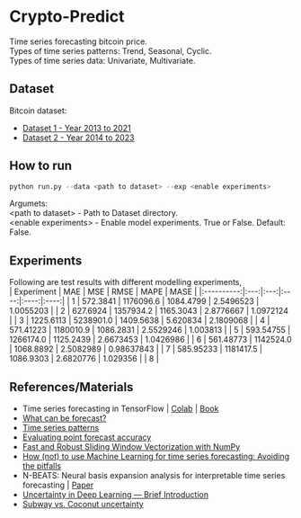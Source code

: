 # Crypto-Predict

Time series forecasting bitcoin price.<br/>
Types of time series patterns: Trend, Seasonal, Cyclic.<br/>
Types of time series data: Univariate, Multivariate.

## Dataset
Bitcoin dataset:<br/>
* [Dataset 1 - Year 2013 to 2021](https://github.com/Logeswaran123/Crypto-Predict/blob/main/dataset/BTC_USD_2013-10-01_2021-05-18-CoinDesk.csv)
* [Dataset 2 - Year 2014 to 2023](https://github.com/Logeswaran123/Crypto-Predict/blob/main/dataset/BTC-USD.csv)

## How to run
```python
python run.py --data <path to dataset> --exp <enable experiments>
```
Argumets:<br/>
<path to dataset\> - Path to Dataset directory.<br/>
<enable experiments\> - Enable model experiments. True or False. Default: False.

## Experiments
Following are test results with different modelling experiments, <br/>
| Experiment | MAE | MSE | RMSE | MAPE | MASE |
|:----------:|:---:|:---:|:----:|:----:|:----:|
| 1 | 572.3841 | 1176096.6 | 1084.4799 | 2.5496523 | 1.0055203 |
| 2 | 627.6924 | 1357934.2 | 1165.3043 | 2.8776667 | 1.0972124 |
| 3 | 1225.6113 | 5238901.0 | 1409.5638 | 5.620834 | 2.1809068 |
| 4 | 571.41223 | 1180010.9 | 1086.2831 | 2.5529246 | 1.003813 |
| 5 | 593.54755 | 1266174.0 | 1125.2439 | 2.6673453 | 1.0426986 |
| 6 | 561.48773 | 1142524.0 | 1068.8892 | 2.5082989 | 0.98637843 |
| 7 | 585.95233 | 1181417.5 | 1086.9303 | 2.6820776 | 1.029356 |
| 8 |

## References/Materials
* Time series forecasting in TensorFlow | [Colab](https://colab.research.google.com/github/mrdbourke/tensorflow-deep-learning/blob/main/10_time_series_forecasting_in_tensorflow.ipynb#scrollTo=vlVtweEv7nAx) | [Book](https://dev.mrdbourke.com/tensorflow-deep-learning/10_time_series_forecasting_in_tensorflow/)
* [What can be forecast?](https://otexts.com/fpp3/what-can-be-forecast.html#what-can-be-forecast)
* [Time series patterns](https://otexts.com/fpp3/tspatterns.html)
* [Evaluating point forecast accuracy](https://otexts.com/fpp3/accuracy.html)
* [Fast and Robust Sliding Window Vectorization with NumPy](https://towardsdatascience.com/fast-and-robust-sliding-window-vectorization-with-numpy-3ad950ed62f5)
* [How (not) to use Machine Learning for time series forecasting: Avoiding the pitfalls](https://towardsdatascience.com/how-not-to-use-machine-learning-for-time-series-forecasting-avoiding-the-pitfalls-19f9d7adf424)
* N-BEATS: Neural basis expansion analysis for interpretable time series forecasting | [Paper](https://arxiv.org/pdf/1905.10437.pdf)
* [Uncertainty in Deep Learning — Brief Introduction](https://towardsdatascience.com/uncertainty-in-deep-learning-brief-introduction-1f9a5de3ae04)
* [Subway vs. Coconut uncertainty](https://www.noahbrier.com/archives/2016/01/subway-uncertainty-vs-coconut-uncertainty/)
